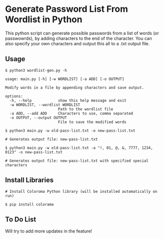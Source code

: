 # Generate Password List From Wordlist in Python

This python script can generate possible passwords from a list of words (or passwowrds), by adding characters to the end of the character. You can also specify your own characters and output this all to a .txt output file.

## Usage

```
$ python3 wordlist-gen.py -h

usage: main.py [-h] [-w WORDLIST] [-a ADD] [-o OUTPUT]

Modify words in a file by appending characters and save output.

options:
  -h, --help            show this help message and exit
  -w WORDLIST, --wordlist WORDLIST
                        Path to the wordlist file
  -a ADD, --add ADD     Characters to use, comma separated
  -o OUTPUT, --output OUTPUT
                        File to save the modified words
```

```
$ python3 main.py -w old-pass-list.txt -o new-pass-list.txt

# Generates output file: new-pass-list.txt
```

```
$ python3 main.py -w old-pass-list.txt -a "!, 01, @, &, 7777, 1234, 0123" -o new-pass-list.txt

# Generates output file: new-pass-list.txt with specified special characters
```

## Install Libraries

```
# Install Coloroma Python library (will be installed automatically on run)

$ pip install colorama
```

## To Do List

Will try to add more updates in the feature!
